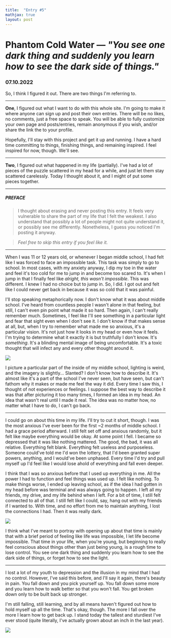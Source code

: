 ```yaml
---
title:  "Entry #5"
mathjax: true
layout: post
---
```

# Phantom Cold Water — <i>"You see one dark thing and suddenly you learn how to see the dark side of things."</i>

### 07.10.2022

So, I think I figured it out. There are two things I'm referring to.

<hr>

**One**, I figured out what I want to do with this whole site. I'm going to make it where anyone can sign up and post their own entries. There will be no likes, no comments, just a free space to speak. You will be able to fully customize your own page and posts/entries, remain anonymous if you wish, and/or share the link the to your profile. 

Hopefully, I'll stay with this project and get it up and running. I have a hard time committing to things, finishing things, and remaining inspired. I feel inspired for now, though. We'll see.

<hr>

**Two**, I figured out what happened in my life (partially). I've had a lot of pieces of the puzzle scattered in my head for a while, and just let them stay scattered carelessly. Today I thought about it, and I might of put some pieces together.

<hr>

##### PREFACE

> I thought about erasing and never posting this entry. It feels very vulnerable to share the part of my life that I felt the weakest. I also understand that possibly a lot of people might not quite understand it, or possibly see me differently. Nonetheless, I guess you noticed I'm posting it anyway.

> *Feel free to skip this entry if you feel like it.*

<hr>

When I was 11 or 12 years old, or whenever I began middle school, I had felt like I was forced to face an impossible task. This task was simply to go to school. In most cases, with my anxiety anyway, I dip my toe in the water and feel it's too cold for me to jump in and become too scared to. It's when I jump in that I finally feel like *alright, this wasn't impossible*. This was different. I knew I had no choice but to jump in. So, I did. I got out and felt like I could never get back in because it was so cold that it was painful.

I'll stop speaking metaphorically now. I don't know what it was about middle school. I've heard from countless people I wasn't alone in that feeling, but still, I can't even pin point what made it so hard. Then again, I can't really remember much. Sometimes, I feel like I'll see something in a particular light and fear that sight even when I don't see it. I don't know if that makes sense at all, but, when I try to remember what made me so anxious, it's a particular vision. It's not just how it looks in my head or even how it feels. I'm trying to determine what it exactly it is but truthfully I don't know. It's *something*. It's a blinding mental image of being uncomfortable. It's a toxic thought that will infect any and every other thought around it.

<img src="https://static01.nyt.com/images/2017/01/03/well/mind/03Negative-Art/03Negative-Art-jumbo.jpg">

I picture a particular part of the inside of my middle school, lighting is weird, and the imagery is slightly... Slanted? I don't know how to describe it. It's almost like it's a part of the school I've never seen, but have seen, but can't fathom why it makes or made me feel the way it did. Every time I saw this, I thought of not experiences or feelings. I suppose the best way to describe it was that after picturing it too many times, I formed an idea in my head. An idea that wasn't real until I made it real. The idea was no matter how, no matter what I have to do, I can't go back. 

<hr>

I could go on about this time in my life. I'll try to cut it short, though. I was the most anxious I've ever been for the first ~2 months of middle school. I had a grace period afterward. I still felt set off and anxious randomly, but it felt like maybe everything would be okay. At some point I fell. I became so depressed that it was like nothing mattered. The good, the bad, it was all relative. Everything felt blank. Everything felt useless and purposeless. Someone could've told me I'd won the lottery, that I'd been granted super powers, anything, and I would've been unphased. Every time I'd try and pull myself up I'd feel like I would lose ahold of everything and fall even deeper.

I think that I was so anxious before that I used up everything in me. All the power I had to function and feel things was used up. I felt like nothing. To make things worse, I ended up leaving school, as if the idea I had gotten in my head before was terminal and was always going to happen. I left all my friends, my drive, and my life behind when I left. For a bit of time, I still felt connected to all of that. I still felt like I could, say, hang out with my friends if I wanted to. With time, and no effort from me to maintain anything, I lost the connections I had. Then it was really dark.

<img src="https://miro.medium.com/max/1104/1*jOwFoZvnSgtxJIZNRNoeSw.png">

I think what I've meant to portray with opening up about that time is mainly that with a brief period of feeling like life was impossible, I let life become impossible. That time in your life, when you're young, but beginning to really feel conscious about things other than just being young, is a rough time to lose control. You see one dark thing and suddenly you learn how to see the dark side of things, or forget how to see the light. 

<hr>

I lost a lot of my youth to depression and the illusion in my mind that I had no control. However, I've said this before, and I'll say it again, there's beauty in pain. You fall down and you pick yourself up. You fall down some more and you learn how to walk better so that you won't fall. You get broken down only to be built back up stronger.

I'm still falling, still learning, and by all means haven't figured out how to hold myself up all the time. That's okay, though. The more I fall over the more I learn how to get back up. I stand today the tallest and sturdiest I've ever stood (quite literally, I've actually grown about an inch in the last year).

<img src="https://media2.giphy.com/media/pVFv3t8Pn2YE49BbQX/giphy.gif?cid=6c09b952r6a47ga5sv4xthi8g4ej36pmtnn3rndi2jwjhxtx&rid=giphy.gif&ct=s">
